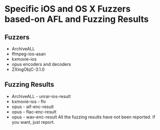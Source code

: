 # Specific iOS and OS X Fuzzers based-on AFL and Fuzzing Results
## Fuzzers
* ArchiveALL
* ffmpeg-ios-asan
* kxmovie-ios
* opus encoders and decoders
* ZXingObjC-3.1.0
## Fuzzing Results
* ArchiveALL - unrar-ios-result
* kxmovie-ios - flv
* opus - aif-enc-result
* opus - flac-enc-result
* opus - wav-enc-result
All the fuzzing results have not been reported. If you want, just report.
